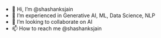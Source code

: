 - 👋 Hi, I’m @shashanksjain
- 👀 I’m experienced in Generative AI, ML, Data Science, NLP
- 💞️ I’m looking to collaborate on AI
- 📫 How to reach me @shashanksjain

<!---
shashanksjain/shashanksjain is a ✨ special ✨ repository because its `README.md` (this file) appears on your GitHub profile.
You can click the Preview link to take a look at your changes.
--->
